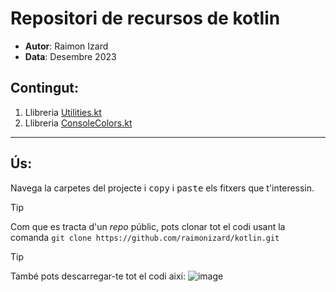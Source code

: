 # Repositori de recursos de kotlin
- **Autor**: Raimon Izard
- **Data**: Desembre 2023

## Contingut:
1. Llibreria [Utilities.kt](https://github.com/raimonizard/kotlin/blob/main/src/main/kotlin/Utilities.kt)
2. Llibreria [ConsoleColors.kt](https://github.com/raimonizard/kotlin/blob/main/src/main/kotlin/ConsoleColors.kt)

---

## Ús:
Navega la carpetes del projecte i <kbd>copy</kbd> i <kbd>paste</kbd> els fitxers que t'interessin.

>[!TIP]
>Com que es tracta d'un *repo* públic, pots clonar tot el codi usant la comanda `git clone https://github.com/raimonizard/kotlin.git`

>[!TIP]
>També pots descarregar-te tot el codi així: ![image](https://github.com/raimonizard/kotlin/assets/97727989/39687d98-faef-4257-b33f-f3b5748bd225)
